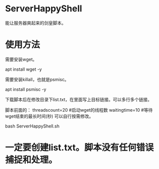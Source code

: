 # ServerHappyShell
能让服务器爽起来的剑皇脚本。

# 使用方法
需要安装wget。

apt install wget -y

需要安装killall，也就是psmisc。

apt install psmisc -y

下载脚本后在修改目录下list.txt，在里面写上目标链接。可以多行多个链接。

脚本前面的：
threadscount=20 #启动wget的线程数
waitingtime=10 #等待wget结束的最长时间(秒)
可以自行按需修改。

bash ServerHappyShell.sh

# 一定要创建list.txt。脚本没有任何错误捕捉和处理。
